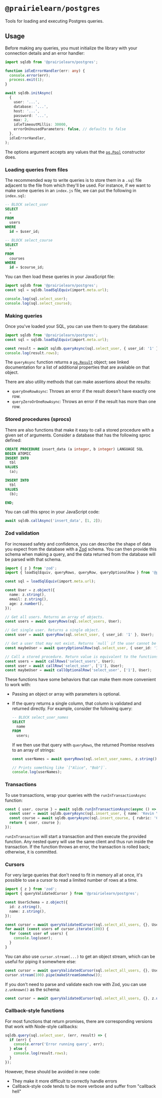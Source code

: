 # `@prairielearn/postgres`

Tools for loading and executing Postgres queries.

## Usage

Before making any queries, you must initialize the library with your connection details and an error handler:

```ts
import sqldb from '@prairielearn/postgres';

function idleErrorHandler(err: any) {
  console.error(err);
  process.exit(1);
}

await sqldb.initAsync(
  {
    user: '...',
    database: '...',
    host: '...',
    password: '...',
    max: 2,
    idleTimeoutMillis: 30000,
    errorOnUnusedParameters: false, // defaults to false
  },
  idleErrorHandler,
);
```

The options argument accepts any values that the [`pg.Pool`](https://node-postgres.com/apis/pool) constructor does.

### Loading queries from files

The recommended way to write queries is to store them in a `.sql` file adjacent to the file from which they'll be used. For instance, if we want to make some queries in an `index.js` file, we can put the following in `index.sql`:

```sql
-- BLOCK select_user
SELECT
  *
FROM
  users
WHERE
  id = $user_id;

-- BLOCK select_course
SELECT
  *
FROM
  courses
WHERE
  id = $course_id;
```

You can then load these queries in your JavaScript file:

```ts
import sqldb from '@prairielearn/postgres';
const sql = sqldb.loadSqlEquiv(import.meta.url);

console.log(sql.select_user);
console.log(sql.select_course);
```

### Making queries

Once you've loaded your SQL, you can use them to query the database:

```ts
import sqldb from '@prairielearn/postgres';
const sql = sqldb.loadSqlEquiv(import.meta.url);

const result = await sqldb.queryAsync(sql.select_user, { user_id: '1' });
console.log(result.rows);
```

The `queryAsync` function returns a [`pg.Result`](https://node-postgres.com/apis/result) object; see linked documentation for a list of additional properties that are available on that object.

There are also utility methods that can make assertions about the results:

- `queryOneRowAsync`: Throws an error if the result doesn't have exactly one row.
- `queryZeroOrOneRowAsync`: Throws an error if the result has more than one row.

### Stored procedures (sprocs)

There are also functions that make it easy to call a stored procedure with a given set of arguments. Consider a database that has the following sproc defined:

```sql
CREATE PROCEDURE insert_data (a integer, b integer) LANGUAGE SQL
BEGIN ATOMIC
INSERT INTO
  tbl
VALUES
  (a);

INSERT INTO
  tbl
VALUES
  (b);

END;
```

You can call this sproc in your JavaScript code:

```ts
await sqldb.callAsync('insert_data', [1, 2]);
```

### Zod validation

For increased safety and confidence, you can describe the shape of data you expect from the database with a [Zod](https://zod.dev/) schema. You can then provide this schema when making a query, and the data returned from the database will be parsed with that schema.

```ts
import { z } from 'zod';
import { loadSqlEquiv, queryRows, queryRow, queryOptionalRow } from '@prairielearn/postgres';

const sql = loadSqlEquiv(import.meta.url);

const User = z.object({
  name: z.string(),
  email: z.string(),
  age: z.number(),
});

// Get all users. Returns an array of objects.
const users = await queryRows(sql.select_users, User);

// Get single user. Returns a single object.
const user = await queryRow(sql.select_user, { user_id: '1' }, User);

// Get a user that may not exist. Returns `null` if the user cannot be found.
const maybeUser = await queryOptionalRow(sql.select_user, { user_id: '1' }, User);

// Call a stored procedure. Return value is equivalent to the functions above.
const users = await callRows('select_users', User);
const user = await callRow('select_user', ['1'], User);
const maybeUser = await callOptionalRow('select_user', ['1'], User);
```

These functions have some behaviors that can make them more convenient to work with:

- Passing an object or array with parameters is optional.

- If the query returns a single column, that column is validated and returned directly. For example, consider the following query:

  ```sql
  -- BLOCK select_user_names
  SELECT
    name
  FROM
    users;
  ```

  If we then use that query with `queryRows`, the returned Promise resolves to an array of strings:

  ```ts
  const userNames = await queryRows(sql.select_user_names, z.string());

  // Prints something like `["Alice", "Bob"]`.
  console.log(userNames);
  ```

### Transactions

To use transactions, wrap your queries with the `runInTransactionAsync` function:

```ts
const { user, course } = await sqldb.runInTransactionAsync(async () => {
  const user = await sqldb.queryAsync(sql.insert_user, { name: 'Kevin Young' });
  const course = await sqldb.queryAsync(sql.insert_course, { rubric: 'CS 101' });
  return { user, course };
});
```

`runInTransaction` will start a transaction and then execute the provided function. Any nested query will use the same client and thus run inside the transaction. If the function throws an error, the transaction is rolled back; otherwise, it is committed.

### Cursors

For very large queries that don't need to fit in memory all at once, it's possible to use a cursor to read a limited number of rows at a time.

```ts
import { z } from 'zod';
import { queryValidatedCursor } from '@prairielearn/postgres';

const UserSchema = z.object({
  id: z.string(),
  name: z.string(),
});

const cursor = await queryValidatedCursor(sql.select_all_users, {}, UserSchema);
for await (const users of cursor.iterate(100)) {
  for (const user of users) {
    console.log(user);
  }
}
```

You can also use `cursor.stream(...)` to get an object stream, which can be useful for piping it somewhere else:

```ts
const cursor = await queryValidatedCursor(sql.select_all_users, {}, UserSchema);
cursor.stream(100).pipe(makeStreamSomehow());
```

If you don't need to parse and validate each row with Zod, you can use `z.unknown()` as the schema:

```ts
const cursor = await queryValidatedCursor(sql.select_all_users, {}, z.unknown());
```

### Callback-style functions

For most functions that return promises, there are corresponding versions that work with Node-style callbacks:

```ts
sqldb.query(sql.select_user, (err, result) => {
  if (err) {
    console.error('Error running query', err);
  } else {
    console.log(result.rows);
  }
});
```

However, these should be avoided in new code:

- They make it more difficult to correctly handle errors
- Callback-style code tends to be more verbose and suffer from "callback hell"
